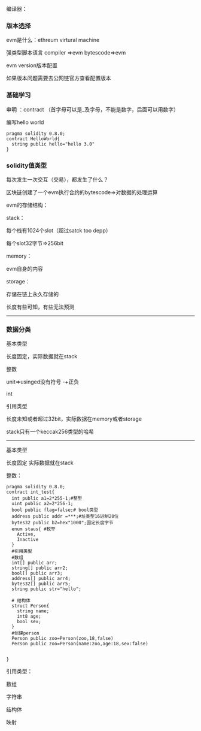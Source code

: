编译器：

### 版本选择
evm是什么：ethreum virtural machine 

强类型脚本语言 compiler =>evm bytescode=>evm



evm version版本配置

如果版本问题需要去公网链官方查看配置版本

### 基础学习
申明 ：contract （首字母可以是_及字母，不能是数字，后面可以用数字）

编写hello world

```solidity
pragma solidity 0.8.0;
contract HelloWorld{
  string public hello="hello 3.0"
}
```



### solidity值类型
每次发生一次交互（交易），都发生了什么？

区块链创建了一个evm执行合约的bytescode=>对数据的处理运算



evm的存储结构：

stack：

每个栈有1024个slot（超过satck too depp）

每个slot32字节=>256bit



memory：

evm自身的内容



storage：

存储在链上永久存储的



长度有些可知，有些无法预测



---

### 数据分类
基本类型

长度固定，实际数据就在stack



整数

unit=>usinged没有符号 -+正负

int



引用类型

长度未知或者超过32bit，实际数据在memory或者storage

stack只有一个keccak256类型的哈希



---



基本类型

长度固定 实际数据就在stack

整数：

```solidity
pragma solidity 0.8.0;
contract int_test{
  int public a1=2*255-1;#整型
  uint public a2=2*256-1;
  bool public flag=false;# bool类型 
  address public addr =***;#址类型16进制20位 
  bytes32 public b2=hex"1000";固定长度字节
  enum staus{ #枚举
    Active,
    Inactive
  }
  #引用类型
  #数组
  int[] public arr;
  string[] public arr2;
  bool[] public arr3;
  address[] public arr4;
  bytes32[] public arr5;
  string public str="hello";

  # 结构体
  struct Person{
    string name;
    int8 age;
    bool sex;
  }
  #创建person
  Person public zoo=Person(zoo,18,false)
  Person public zoo=Person(name:zoo,age:18,sex:false)
  
  
}
```



引用类型：

数组

字符串

结构体

映射



